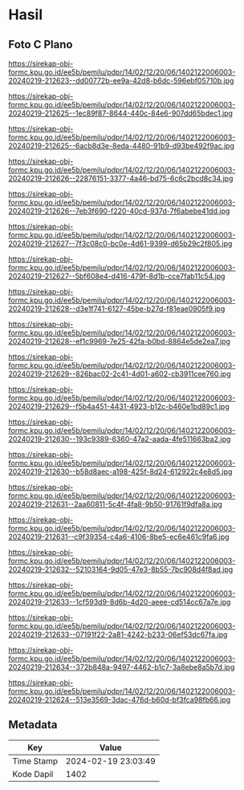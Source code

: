 # Hasil

## Foto C Plano

https://sirekap-obj-formc.kpu.go.id/ee5b/pemilu/pdpr/14/02/12/20/06/1402122006003-20240219-212623--dd00772b-ee9a-42d8-b6dc-596ebf05710b.jpg

https://sirekap-obj-formc.kpu.go.id/ee5b/pemilu/pdpr/14/02/12/20/06/1402122006003-20240219-212625--1ec89f87-8644-440c-84e6-907dd65bdec1.jpg

https://sirekap-obj-formc.kpu.go.id/ee5b/pemilu/pdpr/14/02/12/20/06/1402122006003-20240219-212625--6acb8d3e-8eda-4480-91b9-d93be492f9ac.jpg

https://sirekap-obj-formc.kpu.go.id/ee5b/pemilu/pdpr/14/02/12/20/06/1402122006003-20240219-212626--22876151-3377-4a46-bd75-6c6c2bcd8c34.jpg

https://sirekap-obj-formc.kpu.go.id/ee5b/pemilu/pdpr/14/02/12/20/06/1402122006003-20240219-212626--7eb3f690-f220-40cd-937d-7f6abebe41dd.jpg

https://sirekap-obj-formc.kpu.go.id/ee5b/pemilu/pdpr/14/02/12/20/06/1402122006003-20240219-212627--7f3c08c0-bc0e-4d61-9399-d65b29c2f805.jpg

https://sirekap-obj-formc.kpu.go.id/ee5b/pemilu/pdpr/14/02/12/20/06/1402122006003-20240219-212627--5bf608e4-d416-479f-8d1b-cce7fab11c54.jpg

https://sirekap-obj-formc.kpu.go.id/ee5b/pemilu/pdpr/14/02/12/20/06/1402122006003-20240219-212628--d3e1f741-6127-45be-b27d-f81eae0905f9.jpg

https://sirekap-obj-formc.kpu.go.id/ee5b/pemilu/pdpr/14/02/12/20/06/1402122006003-20240219-212628--ef1c9969-7e25-42fa-b0bd-8864e5de2ea7.jpg

https://sirekap-obj-formc.kpu.go.id/ee5b/pemilu/pdpr/14/02/12/20/06/1402122006003-20240219-212629--826bac02-2c41-4d01-a602-cb3911cee760.jpg

https://sirekap-obj-formc.kpu.go.id/ee5b/pemilu/pdpr/14/02/12/20/06/1402122006003-20240219-212629--f5b4a451-4431-4923-b12c-b460e1bd89c1.jpg

https://sirekap-obj-formc.kpu.go.id/ee5b/pemilu/pdpr/14/02/12/20/06/1402122006003-20240219-212630--193c9389-6360-47a2-aada-4fe511663ba2.jpg

https://sirekap-obj-formc.kpu.go.id/ee5b/pemilu/pdpr/14/02/12/20/06/1402122006003-20240219-212630--b58d8aec-a198-425f-8d24-612922c4e8d5.jpg

https://sirekap-obj-formc.kpu.go.id/ee5b/pemilu/pdpr/14/02/12/20/06/1402122006003-20240219-212631--2aa60811-5c4f-4fa8-9b50-91761f9dfa8a.jpg

https://sirekap-obj-formc.kpu.go.id/ee5b/pemilu/pdpr/14/02/12/20/06/1402122006003-20240219-212631--c9f39354-c4a6-4106-8be5-ec6e461c9fa6.jpg

https://sirekap-obj-formc.kpu.go.id/ee5b/pemilu/pdpr/14/02/12/20/06/1402122006003-20240219-212632--52103164-9d05-47e3-8b55-7bc908d4f8ad.jpg

https://sirekap-obj-formc.kpu.go.id/ee5b/pemilu/pdpr/14/02/12/20/06/1402122006003-20240219-212633--1cf593d9-8d6b-4d20-aeee-cd514cc67a7e.jpg

https://sirekap-obj-formc.kpu.go.id/ee5b/pemilu/pdpr/14/02/12/20/06/1402122006003-20240219-212633--07191f22-2a81-4242-b233-06ef53dc67fa.jpg

https://sirekap-obj-formc.kpu.go.id/ee5b/pemilu/pdpr/14/02/12/20/06/1402122006003-20240219-212634--372b848a-9497-4462-b1c7-3a8ebe8a5b7d.jpg

https://sirekap-obj-formc.kpu.go.id/ee5b/pemilu/pdpr/14/02/12/20/06/1402122006003-20240219-212624--513e3569-3dac-476d-b60d-bf3fca98fb66.jpg


## Metadata

| Key        | Value               |
| ---------- | ------------------- |
| Time Stamp | 2024-02-19 23:03:49 |
| Kode Dapil | 1402                |




